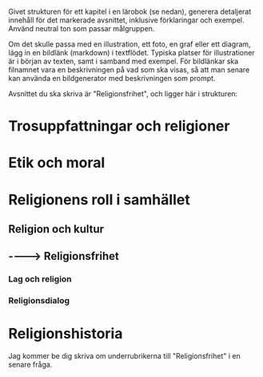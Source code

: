 Givet strukturen för ett kapitel i en lärobok (se nedan), generera detaljerat innehåll för det markerade avsnittet, inklusive förklaringar och exempel.
Använd neutral ton som passar målgruppen.

Om det skulle passa med en illustration, ett foto, en graf eller ett diagram, lägg in en bildlänk (markdown) i textflödet. Typiska platser för illustrationer är i början av texten, samt i samband med exempel.
För bildlänkar ska filnamnet vara en beskrivningen på vad som ska visas, så att man senare kan använda en bildgenerator med beskrivningen som prompt.



Avsnittet du ska skriva är "Religionsfrihet", och ligger här i strukturen:
# Trosuppfattningar och religioner
# Etik och moral
# Religionens roll i samhället
## Religion och kultur
## ----> Religionsfrihet
### Lag och religion
### Religionsdialog
# Religionshistoria

Jag kommer be dig skriva om underrubrikerna till "Religionsfrihet" i en senare fråga.